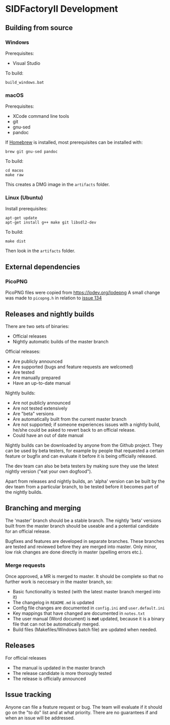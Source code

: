 # SIDFactoryII Development

## Building from source

### Windows

Prerequisites:

- Visual Studio

To build:

    build_windows.bat

### macOS

Prerequisites:

- XCode command line tools
- git
- gnu-sed
- pandoc

If [Homebrew](https://brew.sh) is installed, most prerequisites can be installed with:

    brew git gnu-sed pandoc

To build:

    cd macos
    make raw

This creates a DMG image in the `artifacts` folder.

### Linux (Ubuntu)

Install prerequisites:

    apt-get update
    apt-get install g++ make git libsdl2-dev

To build:

    make dist

Then look in the `artifacts` folder.

## External dependencies

### PicoPNG

PicoPNG files were copied from https://lodev.org/lodepng
A small change was made to `picopng.h` in relation to [issue 134](https://github.com/Chordian/sidfactory2/issues/134)

## Releases and nightly builds

There are two sets of binaries:

- Official releases
- Nightly automatic builds of the master branch

Official releases:

- Are publicly announced
- Are supported (bugs and feature requests are welcomed)
- Are tested
- Are manually prepared
- Have an up-to-date manual

Nightly builds:

- Are not publicly announced
- Are not tested extensively
- Are "beta" versions
- Are automatically built from the current master branch
- Are not supported; if someone experiences issues with a nightly build, he/she
  could be asked to revert back to an official release.
- Could have an out of date manual

Nightly builds can be downloaded by anyone from the Github project. They can
be used by beta testers, for example by people that requested a certain feature
or bugfix and can evaluate it before it is being officially released.

The dev team can also be beta testers by making sure they use the latest nightly
version ("eat your own dogfood").

Apart from releases and nightly builds, an 'alpha' version can be built by the
dev team from a particular branch, to be tested before it becomes part of the
nightly builds.

## Branching and merging

The 'master' branch should be a stable branch. The nightly 'beta' versions built
from the master branch should be useable and a potential candidate for an
official release.

Bugfixes and features are developed in separate branches. These branches are
tested and reviewed before they are merged into master. Only minor, low risk
changes are done directly in master (spelling errors etc.).

### Merge requests

Once approved, a MR is merged to master. It should be complete so that no
further work is neccesary in the master branch, so:

- Basic functionality is tested (with the latest master branch merged into it)
- The changelog in `README.md` is updated
- Config file changes are documented in `config.ini` and `user.default.ini`
- Key mappings that have changed are documented in `notes.txt`
- The user manual (Word document) is **not** updated, because it is a binary
  file that can not be automatically merged.
- Build files (Makefiles/Windows batch file) are updated when needed.

## Releases

For official releases

- The manual is updated in the master branch
- The release candidate is more thorougly tested
- The release is officially announced

## Issue tracking

Anyone can file a feature request or bug. The team will evaluate if it should go
on the "to do" list and at what priority. There are no guarantees if and when an
issue will be addressed.
